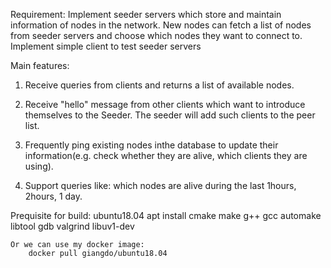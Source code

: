 Requirement:
Implement seeder servers which store and maintain information of nodes in the network. New nodes can fetch a list of nodes from seeder servers and choose which nodes they want to connect to.
Implement simple client to test seeder servers

Main features:
1. Receive queries from clients and returns a list of available nodes.

2. Receive "hello" message from other clients which want to introduce themselves to the Seeder. The seeder will add such clients to the peer list.

3. Frequently ping existing nodes inthe database to update their information(e.g. check whether they are alive, which clients they are using).

4. Support queries like: which nodes are alive during the last 1hours, 2hours, 1 day.


Prequisite for build:
    ubuntu18.04
    apt install cmake make g++ gcc automake libtool gdb valgrind libuv1-dev

    Or we can use my docker image:
        docker pull giangdo/ubuntu18.04
